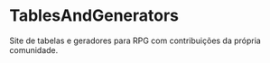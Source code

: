 # TablesAndGenerators
Site de tabelas e geradores para RPG com contribuições da própria comunidade.
